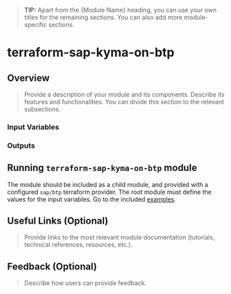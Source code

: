 > **TIP:** Apart from the {Module Name} heading, you can use your own titles for the remaining sections. You can also add more module-specific sections.

# terraform-sap-kyma-on-btp

## Overview
> Provide a description of your module and its components. Describe its features and functionalities.
> You can divide this section to the relevant subsections.
### Input Variables

### Outputs


## Running `terraform-sap-kyma-on-btp` module


The module should be included as a child module, and provided with a configured `sap/btp` terraform provider. The root module must define the values for the input variables. Go to the included [examples](./examples/).

## Useful Links (Optional)
> Provide links to the most relevant module documentation (tutorials, technical references, resources, etc.).

## Feedback (Optional)
> Describe how users can provide feedback.
